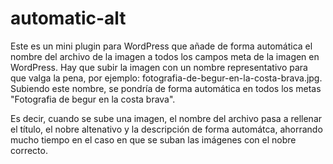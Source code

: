 # automatic-alt
Este es un mini plugin para WordPress que añade de forma automática el nombre del archivo de la imagen a todos los campos meta de la imagen en WordPress. Hay que subir la imagen con un nombre representativo para que valga la pena, por ejemplo: fotografia-de-begur-en-la-costa-brava.jpg. Subiendo este nombre, se pondría de forma automática en todos los metas "Fotografia de begur en la costa brava".

Es decir, cuando se sube una imagen, el nombre del archivo pasa a rellenar el título, el nobre altenativo y la descripción de forma automátca, ahorrando mucho tiempo en el caso en que se suban las imágenes con el nobre correcto.

